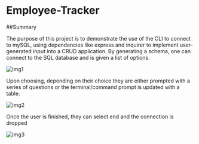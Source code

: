 # Employee-Tracker

##Summary

The purpose of this project is to demonstrate the use of the CLI to connect to mySQL, using dependencies like express and inquirer to implement user-generated input into a CRUD application. By generating a schema, one can connect to the SQL database and is given a list of options. <p>
<img src="https://i.ibb.co/FHwfsyV/Screen-Shot-2020-12-07-at-6-10-58-PM.png" alt="img1"><p>
Upon choosing, depending on their choice they are either prompted with a series of questions or the terminal/command prompt is updated with a table.<p>
<img src="https://i.ibb.co/Qcq0Svv/Screen-Shot-2020-12-07-at-6-11-36-PM.png" alt="img2"><p>
Once the user is finished, they can select end and the connection is dropped<p>
<img src="https://i.ibb.co/PNDZqVf/Screen-Shot-2020-12-07-at-6-12-14-PM.png" alt="img3">